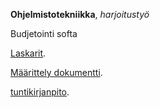 **Ohjelmistotekniikka**, _harjoitustyö_

Budjetointi softa

[Laskarit](https://github.com/Lindrax/Ohte/tree/main/laskarit).

[Määrittely dokumentti](https://github.com/Lindrax/Ohte/tree/main/dokumentaatio/vaatimusmaarittely.md).

[tuntikirjanpito](https://github.com/Lindrax/Ohte/tree/main/dokumentaatio/tuntikirjanpito.md).
